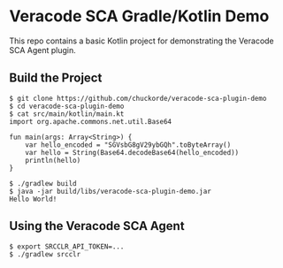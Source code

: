 # Veracode SCA Gradle/Kotlin Demo

This repo contains a basic Kotlin project for demonstrating the Veracode SCA Agent plugin.

## Build the Project
```
$ git clone https://github.com/chuckorde/veracode-sca-plugin-demo
$ cd veracode-sca-plugin-demo
$ cat src/main/kotlin/main.kt
import org.apache.commons.net.util.Base64

fun main(args: Array<String>) {
    var hello_encoded = "SGVsbG8gV29ybGQh".toByteArray()
    var hello = String(Base64.decodeBase64(hello_encoded))
    println(hello)
}

$ ./gradlew build
$ java -jar build/libs/veracode-sca-plugin-demo.jar
Hello World!
```

## Using the Veracode SCA Agent
```
$ export SRCCLR_API_TOKEN=...
$ ./gradlew srcclr
```

